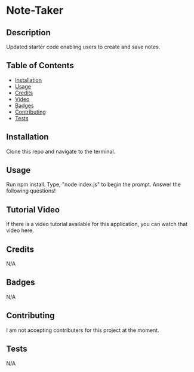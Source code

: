 # Note-Taker

## Description

Updated starter code enabling users to create and save notes.

## Table of Contents

- [Installation](#installation)
- [Usage](#usage)
- [Credits](#credits)
- [Video](#video)
- [Badges](#badges)
- [Contributing](#contributing)
- [Tests](#tests)

## Installation

Clone this repo and navigate to the terminal.

## Usage

Run npm install. Type, "node index.js" to begin the prompt. Answer the following questions!

## Tutorial Video

If there is a video tutorial available for this application, you can watch that video here.

## Credits

N/A

## Badges

N/A

## Contributing

I am not accepting contributers for this project at the moment.

## Tests

N/A
